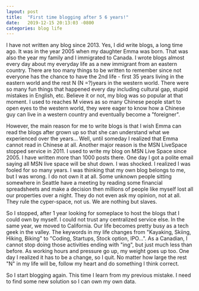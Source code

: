 ```yaml
---
layout: post
title:  "First time blogging after 5 6 years!"
date:   2019-12-15 20:13:03 -0800
categories: blog life
---
```

I have not written any blog since 2013. Yes, I did write blogs, a long time ago. It was in the year 2005 when my daughter Emma was born. That was also the year my family and I immigrated to Canada. I wrote blogs almost every day about my everyday life as a new immigrant from an eastern country. There are too many things to be written to remember since not everyone has the chance to have the 2nd life - first 35 years living in the eastern world and the rest N (N =?)years in the western world. There were so many fun things that happened every day including cultural gap, stupid mistakes in English, etc. Believe it or not, my blog was so popular at that moment. I used to reaches M views as so many Chinese people start to open eyes to the western world, they were eager to know how a Chinese guy can live in a western country and eventually become a "foreigner".  

However, the main reason for me to write blogs is that I wish Emma can read the blogs after grown up so that she can understand what we experienced over the years... Well, until someday I realized that Emma cannot read in Chinese at all.
Another major reason is the MSN LiveSpace stopped service in 2011. I used to write my blog on MSN Live Space since 2005. I have written more than 1000 posts there. One day I got a polite email saying all MSN live space will be shut down. I was shocked. I realized I was fooled for so many years. I was thinking that my own blog belongs to me, but I was wrong. I do not own it at all. Some unknown people sitting somewhere in Seattle have a meeting by reading some financial spreadsheets and make a decision then millions of people like myself lost all our properties over a night. They do not even ask my opinion, not at all. They rule the cyper-space, not us. We are nothing but slaves. 

So I stopped, after 1 year looking for someplace to host the blogs that I could own by myself.  I could not trust any centralized service else. In the same year, we moved to California. Our life becomes pretty busy as a tech geek in the valley. The keywords in my life changes from "Kayaking, Skiing, Hiking, Biking" to "Coding, Startups, Stock option, IPO...". As a Canadian, I cannot stop doing those activities ending with "ing", but just much less than before. As working hours and pressure go up, my weight goes up too.  One day I realized it has to be a change, so I quit. No matter how large the rest "N" in my life will be, follow my heart and do something I think correct. 

So I start blogging again.  This time I learn from my previous mistake. I need to find some new solution so I can own my own data.

